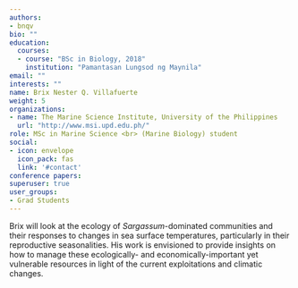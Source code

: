 ```yaml
---
authors:
- bnqv
bio: ""
education:
  courses:
  - course: "BSc in Biology, 2018"
    institution: "Pamantasan Lungsod ng Maynila"
email: ""
interests: ""
name: Brix Nester Q. Villafuerte
weight: 5
organizations:
- name: The Marine Science Institute, University of the Philippines
  url: "http://www.msi.upd.edu.ph/"
role: MSc in Marine Science <br> (Marine Biology) student 
social:
- icon: envelope
  icon_pack: fas
  link: '#contact'
conference papers:
superuser: true
user_groups:
- Grad Students
---
```


Brix will look at the ecology of *Sargassum*-dominated communities and their responses to changes in sea surface temperatures, particularly in their reproductive seasonalities. His work is envisioned to provide insights on how to manage these ecologically- and economically-important yet vulnerable resources in light of the current exploitations and climatic changes.